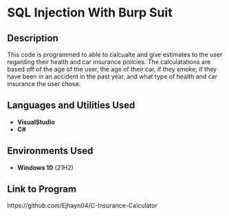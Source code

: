 <h1>SQL Injection With Burp Suit</h1>

<h2>Description</h2>
This code is programmed to able to calcualte and give estimates to the user regarding their health and car insurance policies. The calculatations are based off of the age of the user, the age of their car, if they smoke, if they have been in an accident in the past year, and what type of health and car insurance the user chose.
<br />


<h2>Languages and Utilities Used</h2>

- <b>VisualStudio</b> 
- <b>C#</b>

<h2>Environments Used </h2>

- <b>Windows 10</b> (21H2)

<h2>Link to Program</h2>
https://github.com/Ejhayn04/C-Insurance-Calculator
